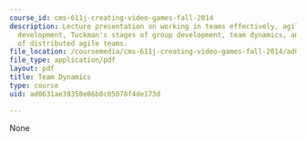 ```yaml
---
course_id: cms-611j-creating-video-games-fall-2014
description: Lecture presentation on working in teams effectively, agile software
  development, Tuckman's stages of group development, team dynamics, and the performance
  of distributed agile teams.
file_location: /coursemedia/cms-611j-creating-video-games-fall-2014/ad0631ae39358e86b0c05078f4de173d_MITCMS_611JF14_TeamDynamic.pdf
file_type: application/pdf
layout: pdf
title: Team Dynamics
type: course
uid: ad0631ae39358e86b0c05078f4de173d

---
```

None